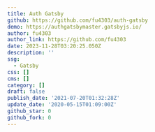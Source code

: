 ```yaml
---
title: Auth Gatsby
github: https://github.com/fu4303/auth-gatsby
demo: https://authgatsbymaster.gatsbyjs.io/
author: fu4303
author_link: https://github.com/fu4303
date: 2023-11-28T03:20:25.050Z
description: ''
ssg:
  - Gatsby
css: []
cms: []
category: []
draft: false
publish_date: '2021-07-20T01:32:28Z'
update_date: '2020-05-15T01:09:00Z'
github_star: 0
github_fork: 0
---
```

